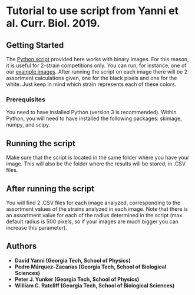 # Tutorial to use script from Yanni et al. Curr. Biol. 2019.

## Getting Started

The [Python script](https://github.com/PedroSapichu/Yanni_etal_CB2019/blob/master/ScriptAssortment.py) provided here works with binary images. For this reason, it is useful for 2-strain competitions only. You can run, for instance, one of our [example images](https://github.com/PedroSapichu/Yanni_etal_CB2019/blob/master/AssortedFigure.png). After running the script on each image there will be 2 assortment calculations given, one for the black pixels and one for the white. Just keep in mind which strain represents each of these colors.

### Prerequisites

You need to have inslalled Python (version 3 is recommended). Within Python, you will need to have installed the following packages: skimage, numpy, and scipy. 

## Running the script

Make sure that the script is located in the same folder where you have your image. This will also be the folder where the results will be stored, in .CSV files. 

## After running the script

You will find 2 .CSV files for each image analyzed, corresponding to the assortment values of the strains analyzed in each image. Note that there is an assortment value for each of the radius determined in the script (max. default radius is 500 pixels, so if your images are much bigger you can increase this parameter). 

## Authors

* **David Yanni (Georgia Tech, School of Physics)** 
* **Pedro Márquez-Zacarías (Georgia Tech, School of Biological Sciences)**
* **Peter J. Yunker (Georgia Tech, School of Physics)**
* **William C. Ratcliff (Georgia Tech, School of Biological Sciences)**
